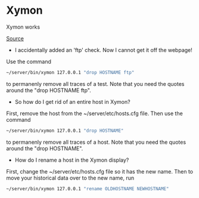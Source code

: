 # Xymon

Xymon works

[Source](http://xymon.sourceforge.net/xymon/help/xymon-tips.html)

* I accidentally added an 'ftp' check. Now I cannot get it off the webpage!

Use the command

```bash
~/server/bin/xymon 127.0.0.1 "drop HOSTNAME ftp"
```

to permanenly remove all traces of a test. Note that you need the quotes around the "drop HOSTNAME ftp".

* So how do I get rid of an entire host in Xymon?

First, remove the host from the ~/server/etc/hosts.cfg file. Then use the command

```bash
~/server/bin/xymon 127.0.0.1 "drop HOSTNAME"
```

to permanenly remove all traces of a host. Note that you need the quotes around the "drop HOSTNAME".

* How do I rename a host in the Xymon display?

First, change the ~/server/etc/hosts.cfg file so it has the new name. Then to move your historical data over to the new name, run

```bash
~/server/bin/xymon 127.0.0.1 "rename OLDHOSTNAME NEWHOSTNAME"
```
